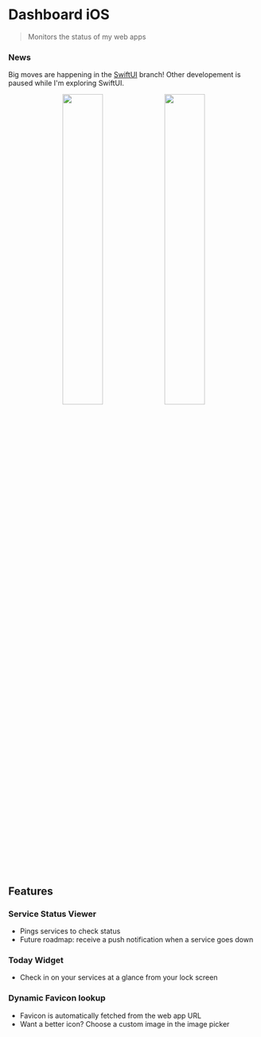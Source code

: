 # Dashboard iOS
> Monitors the status of my web apps

### News
Big moves are happening in the [SwiftUI](https://github.com/pg8wood/dashboard/tree/feature/swiftui) branch! Other developement is paused while I'm exploring SwiftUI.
<br />

<div align=center>
	<img src="https://github.com/pg8wood/dashboard/blob/master/docs/widget_screenshot.PNG" width=40% />
	<img src="https://github.com/pg8wood/dashboard/blob/master/docs/app_screenshot.PNG" width=40% />
</div>

## Features
### Service Status Viewer
- Pings services to check status
- Future roadmap: receive a push notification when a service goes down

### Today Widget
- Check in on your services at a glance from your lock screen

### Dynamic Favicon lookup
- Favicon is automatically fetched from the web app URL
- Want a better icon? Choose a custom image in the image picker
